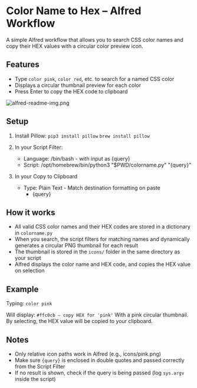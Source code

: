 # Color Name to Hex – Alfred Workflow

A simple Alfred workflow that allows you to search CSS color names and copy their HEX values with a circular color preview icon.

## Features

-   Type `color pink`, `color red`, etc. to search for a named CSS color
-   Displays a circular thumbnail preview for each color
-   Press Enter to copy the HEX code to clipboard

![alfred-readme-img.png](https://i.postimg.cc/fbz2X0dk/alfred-readme-img.png)

## Setup

1. Install Pillow:
   `pip3 install pillow`
   `brew install pillow`

2. In your Script Filter:

    - Language: /bin/bash - with input as {query}
    - Script:
      /opt/homebrew/bin/python3 "$PWD/colorname.py" "{query}"

3. In your Copy to Clipboard
    - Type: Plain Text - Match destination formatting on paste
        - {query}

## How it works

-   All valid CSS color names and their HEX codes are stored in a dictionary in `colorname.py`
-   When you search, the script filters for matching names and dynamically generates a circular PNG thumbnail for each result
-   The thumbnail is stored in the `icons/` folder in the same directory as your script
-   Alfred displays the color name and HEX code, and copies the HEX value on selection

## Example

Typing: `color pink`

Will display: `#ffc0cb – copy HEX for 'pink'` With a pink circular thumbnail.
By selecting, the HEX value will be copied to your clipboard.

## Notes

-   Only relative icon paths work in Alfred (e.g., icons/pink.png)
-   Make sure `{query}` is enclosed in double quotes and passed correctly from the Script Filter
-   If no result is shown, check if the query is being passed (log `sys.argv` inside the script)
